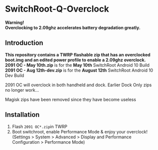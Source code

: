 # SwitchRoot-Q-Overclock
**Warning!**<br />
**Overclocking to 2.09ghz accelerates battery degradation greatly.**

## Introduction
**This repository contains a TWRP flashable zip that has an overclocked boot.img and an edited power profile to enable a 2.09ghz overclock.**<br />
**2091 OC - May 10th.zip** is for the **May 10th** SwitchRoot Android 10 Build<br />
**2091 OC - Aug 12th-dev.zip** is for the **August 12th** SwitchRoot Android 10 Dev Build

2091 OC will overclock in both handheld and dock. Earlier Dock Only zips no longer work...

Magisk zips have been removed since they have become useless

## Installation
1. Flash `2091 OC*.zip`in TWRP
2. Boot switchroot, enable Performance Mode & enjoy your overclock!
(Settings > System > Advanced > Display and Performance Configuration > Performance Mode)
